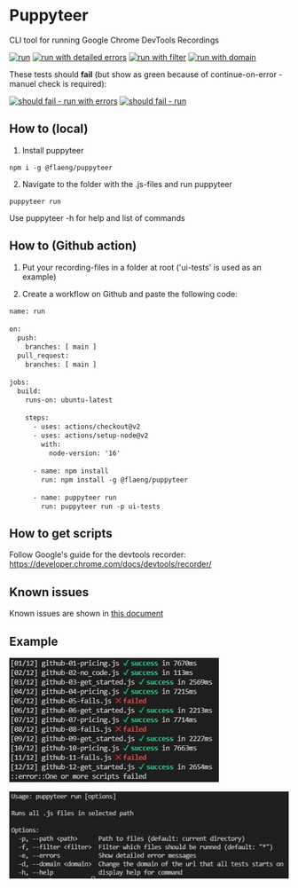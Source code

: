 # Puppyteer

CLI tool for running Google Chrome DevTools Recordings

[![run](https://github.com/Flaeng/puppyteer/actions/workflows/run.yml/badge.svg)](https://github.com/Flaeng/puppyteer/actions/workflows/run.yml)
[![run with detailed errors](https://github.com/Flaeng/puppyteer/actions/workflows/run-with-errors.yml/badge.svg)](https://github.com/Flaeng/puppyteer/actions/workflows/run-with-errors.yml)
[![run with filter](https://github.com/Flaeng/puppyteer/actions/workflows/run-with-filter.yml/badge.svg)](https://github.com/Flaeng/puppyteer/actions/workflows/run-with-filter.yml)
[![run with domain](https://github.com/Flaeng/puppyteer/actions/workflows/run-with-domain.yml/badge.svg)](https://github.com/Flaeng/puppyteer/actions/workflows/run-with-domain.yml)

These tests should **fail** (but show as green because of continue-on-error - manuel check is required):

[![should fail - run with errors](https://github.com/Flaeng/puppyteer/actions/workflows/run-should-fail-with-errors.yml/badge.svg)](https://github.com/Flaeng/puppyteer/actions/workflows/run-should-fail-with-errors.yml)
[![should fail - run](https://github.com/Flaeng/puppyteer/actions/workflows/run-should-fail.yml/badge.svg)](https://github.com/Flaeng/puppyteer/actions/workflows/run-should-fail.yml)

## How to (local)

1) Install puppyteer
```
npm i -g @flaeng/puppyteer 
```

2) Navigate to the folder with the .js-files and run puppyteer

```
puppyteer run
```

Use puppyteer -h for help and list of commands

## How to (Github action)

1) Put your recording-files in a folder at root ('ui-tests' is used as an example)

2) Create a workflow on Github and paste the following code:

```
name: run

on:
  push:
    branches: [ main ]
  pull_request:
    branches: [ main ]

jobs:
  build:
    runs-on: ubuntu-latest

    steps:
      - uses: actions/checkout@v2
      - uses: actions/setup-node@v2
        with:
          node-version: '16'

      - name: npm install
        run: npm install -g @flaeng/puppyteer

      - name: puppyteer run
        run: puppyteer run -p ui-tests
```


## How to get scripts

Follow Google's guide for the devtools recorder: https://developer.chrome.com/docs/devtools/recorder/

## Known issues

Known issues are shown in [this document](/docs/known-issues.md)

## Example

![Example 1](/assets/example1.jpg)

![Supported options](/assets/supported-options.jpg)
